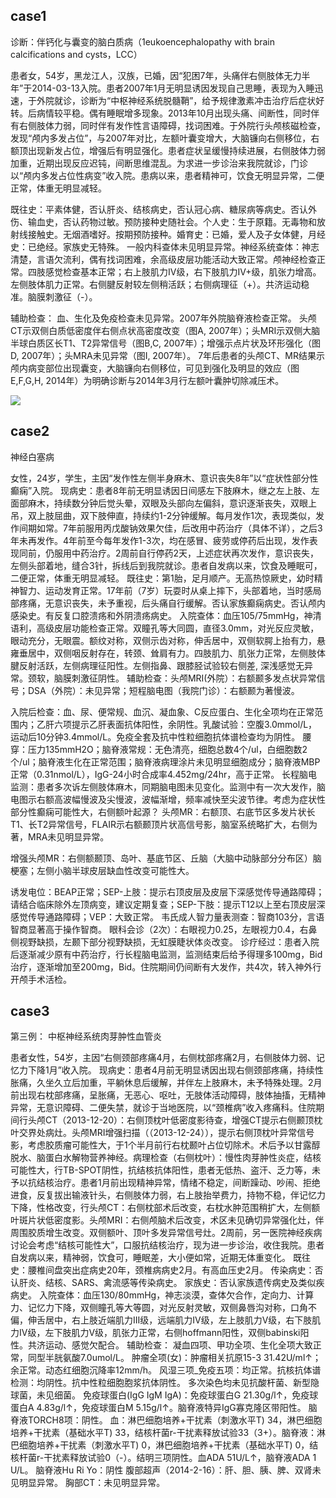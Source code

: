 ## case1

诊断：伴钙化与囊变的脑白质病（1eukoencephalopathy with brain calcifications and cysts，LCC）



患者女，54岁，黑龙江人，汉族，已婚，因“犯困7年，头痛伴右侧肢体无力半年”于2014-03-13入院。患者2007年1月无明显诱因发现自己思睡，表现为入睡迅速，于外院就诊，诊断为“中枢神经系统脱髓鞘”，给予规律激素冲击治疗后症状好转。后病情较平稳。偶有睡眠增多现象。2013年10月出现头痛、间断性，同时伴有右侧肢体力弱，同时伴有发作性言语障碍，找词困难。于外院行头颅核磁检查，发现“颅内多发占位”，与2007年对比，左额叶囊变增大，大脑镰向右侧移位，右额顶出现新发占位，增强后有明显强化。患者症状呈缓慢持续进展，右侧肢体力弱加重，近期出现反应迟钝，间断思维混乱。为求进一步诊治来我院就诊，门诊以“颅内多发占位性病变”收入院。患病以来，患者精神可，饮食无明显异常，二便正常，体重无明显减轻。

既往史：平素体健，否认肝炎、结核病史，否认冠心病、糖尿病等病史。否认外伤、输血史，否认药物过敏。预防接种史随社会。个人史：生于原籍。无毒物和放射线接触史。无烟酒嗜好。按期预防接种。婚育史：已婚，爱人及子女体健，月经史：已绝经。家族史无特殊。
一般内科查体未见明显异常。神经系统查体：神志清楚，言语欠流利，偶有找词困难，余高级皮层功能活动大致正常。颅神经检查正常。四肢感觉检查基本正常；右上肢肌力Ⅳ级，右下肢肌力IV+级，肌张力增高。左侧肢体肌力正常。右侧腱反射较左侧稍活跃；右侧病理征（+）。共济运动稳准。脑膜刺激征（-）。

辅助检查：
血、生化及免疫检查未见异常。2007年外院脑脊液检查正常。
头颅CT示双侧白质低密度伴右侧点状高密度改变（图A, 2007年）；头MRI示双侧大脑半球白质区长T1、T2异常信号（图B,C, 2007年）；增强示点片状及环形强化（图D, 2007年）；头MRA未见异常（图I, 2007年）。
7年后患者的头颅CT、MR结果示颅内病变部位出现囊变，大脑镰向右侧移位，可见到强化及明显的效应（图E,F,G,H, 2014年）为明确诊断与2014年3月行左额叶囊肿切除减压术。

![](http://img.dxycdn.com/upload/2014/10/18/25/21491075.snap.jpg)


## case2


神经白塞病


女性，24岁，学生，主因“发作性左侧半身麻木、意识丧失8年”以“症状性部分性癫痫”入院。
现病史：患者8年前无明显诱因日间感左下肢麻木，继之左上肢、左面部麻木，持续数分钟后觉头晕，双眼及头部向左偏斜，意识逐渐丧失，双眼上吊，双上肢屈曲，双下肢伸直，持续约1-2分钟缓解。每月发作1次，表现类似，发作间期如常。7年前服用丙戊酸钠效果欠佳，后改用中药治疗（具体不详），之后3年未再发作。4年前至今每年发作1-3次，均在感冒、疲劳或停药后出现，发作表现同前，仍服用中药治疗。2周前自行停药2天，上述症状再次发作，意识丧失，左侧头部着地，缝合3针，拆线后到我院就诊。患者自发病以来，饮食及睡眠可，二便正常，体重无明显减轻。
既往史：第1胎，足月顺产。无高热惊厥史，幼时精神智力、运动发育正常。17年前（7岁）玩耍时从桌上摔下，头部着地，当时感局部疼痛，无意识丧失，未予重视，后头痛自行缓解。否认家族癫痫病史。否认颅内感染史。有反复口腔溃疡和外阴溃疡病史。
入院查体：血压105/75mmHg，神清语利，高级皮层功能检查正常。双瞳孔等大同圆，直径3.0mm，对光反应灵敏，眼动充分，无眼震。额纹对称，双侧示齿对称，伸舌居中，双侧软腭上抬有力，悬雍垂居中，双侧咽反射存在，转颈、耸肩有力。四肢肌力、肌张力正常，左侧肢体腱反射活跃，左侧病理征阳性。左侧指鼻、跟膝胫试验较右侧差, 深浅感觉无异常。颈软，脑膜刺激征阴性。
辅助检查：头颅MRI(外院）：右额颞多发点状异常信号；DSA（外院）：未见异常；短程脑电图（我院门诊）：右额颞为著慢波。

入院后检查：血、尿、便常规、血沉、凝血象、C反应蛋白、生化全项均在正常范围内；乙肝六项提示乙肝表面抗体阳性，余阴性。乳酸试验：空腹3.0mmol/L，运动后10分钟3.4mmol/L。免疫全套及抗中性粒细胞抗体谱检查均为阴性。
腰穿：压力135mmH2O；脑脊液常规：无色清亮，细胞总数4个/ul，白细胞数2个/ul；脑脊液生化在正常范围；脑脊液病理涂片未见明显细胞成分；脑脊液MBP正常（0.31nmol/L），IgG-24小时合成率4.452mg/24hr，高于正常。
长程脑电监测：患者多次诉左侧肢体麻木，同期脑电图未见变化。监测中有一次大发作，脑电图示右额高波幅慢波及尖慢波，波幅渐增，频率减快至尖波节律。考虑为症状性部分性癫痫可能性大，右侧额叶起源？
头颅MR：右额顶、右底节区多发片状长T1、长T2异常信号，FLAIR示右额颞顶片状高信号影，脑室系统略扩大，右侧为著，MRA未见明显异常。

增强头颅MR：右侧额颞顶、岛叶、基底节区、丘脑（大脑中动脉部分分布区）脑梗塞；左侧小脑半球皮层缺血性改变可能性大。


诱发电位：BEAP正常；SEP-上肢：提示右顶皮层及皮层下深感觉传导通路障碍；请结合临床除外左顶病变，建议定期复查；SEP-下肢：提示T12以上至右顶皮层深感觉传导通路障碍；VEP：大致正常。
韦氏成人智力量表测查：智商103分，言语智商显著高于操作智商。
眼科会诊（2次）：右眼视力0.25，左眼视力0.4，右鼻侧视野缺损，左颞下部分视野缺损，无虹膜睫状体炎改变。
诊疗经过：患者入院后逐渐减少原有中药治疗，行长程脑电监测，监测结束后给予得理多100mg，Bid治疗，逐渐增加至200mg，Bid。住院期间仍间断有大发作，共4次，转入神外行开颅手术活检。


## case3


第三例：
中枢神经系统肉芽肿性血管炎 


患者女性，54岁，主因“右侧颈部疼痛4月，右侧枕部疼痛2月，右侧肢体力弱、记忆力下降1月”收入院。
现病史：患者4月前无明显诱因出现右侧颈部疼痛，持续性胀痛，久坐久立后加重，平躺休息后缓解，并伴左上肢麻木，未予特殊处理。2月前出现右枕部疼痛，呈胀痛，无恶心、呕吐，无肢体活动障碍，肢体抽搐，无精神异常，无意识障碍、二便失禁，就诊于当地医院，以“颈椎病”收入疼痛科。住院期间行头颅CT（2013-12-20）：右侧顶枕叶低密度影待查，增强CT提示右侧颞顶枕叶交界处病灶。头颅MRI增强扫描（（2013-12-24）），提示右侧顶枕叶异常信号影，考虑胶质瘤可能性大，于1个半月前行右枕颞叶占位切除术。术后予以甘露醇脱水、脑蛋白水解物营养神经。病理检查（右侧枕叶）：慢性肉芽肿性炎症，结核可能性大，行TB-SPOT阴性，抗结核抗体阳性，患者无低热、盗汗、乏力等，未予以抗结核治疗。患者1月前出现精神异常，情绪不稳定，间断躁动、吵闹、拒绝进食，反复拔出输液针头，右侧肢体力弱，右上肢抬举费力，持物不稳，伴记忆力下降，性格改变，行头颅CT：右侧枕部术后改变，右枕水肿范围稍扩大，左侧额叶斑片状低密度影。头颅MRI：右侧颅脑术后改变，术区未见确切异常强化灶，伴周围胶质增生改变。双侧额叶、顶叶多发异常信号灶。2周前，另一医院神经疾病讨论会考虑“结核可能性大”，口服抗结核治疗，现为进一步诊治，收住我院。患者自发病以来，精神弱，饮食可，睡眠差，大小便如常，近期无体重变化。
既往史：腰椎间盘突出症病史20年，颈椎病病史2月。有高血压史2月。
传染病史：否认肝炎、结核、SARS、禽流感等传染病史。
家族史：否认家族遗传病史及类似疾病史。
入院查体：血压130/80mmHg，神志淡漠，查体欠合作，定向力、计算力、记忆力下降，双侧瞳孔等大等圆，对光反射灵敏，双侧鼻唇沟对称，口角不偏，伸舌居中，右上肢近端肌力III级，远端肌力IV级，左上肢肌力V级，右下肢肌力IV级，左下肢肌力V级，肌张力正常，右侧hoffmann阳性，双侧babinski阳性。共济运动、感觉欠配合。
辅助检查：
凝血四项、甲功全项、生化全项大致正常，同型半胱氨酸7.0umol/L。
肿瘤全项(女)：肿瘤相关抗原15-3 31.42U/ml↑；余正常。动态红细胞沉降率12mm/h。
风湿三项_免疫五项：均正常。抗核抗体谱检测：均阴性。抗中性粒细胞胞浆抗体阴性。
多次染色均未见抗酸杆菌、新型隐球菌，未见细菌。
免疫球蛋白(IgG IgM IgA)：免疫球蛋白G 21.30g/l↑，免疫球蛋白A 4.83g/l↑，免疫球蛋白M 5.15g/l↑。脑脊液特异IgG寡克隆区带阳性。
脑脊液TORCH8项：阴性。
血：淋巴细胞培养+干扰素（刺激水平T) 34，淋巴细胞培养+干扰素（基础水平T) 33，结核杆菌r-干扰素释放试验33（3+）。脑脊液：淋巴细胞培养+干扰素（刺激水平T) 0，淋巴细胞培养+干扰素（基础水平T) 0，结核杆菌r-干扰素释放试验0（-）。结明三项阴性。血ADA 51U/L↑，脑脊液ADA 1 U/L。
脑脊液Hu Ri Yo：阴性
腹部超声（2014-2-16）：肝、胆、胰、脾、双肾未见明显异常。
胸部CT：未见明显异常。
